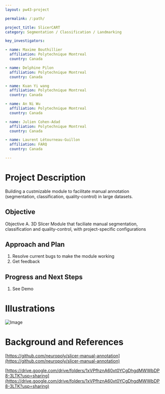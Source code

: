 ```yaml
---
layout: pw43-project

permalink: /:path/

project_title: SlicerCART
category: Segmentation / Classification / Landmarking

key_investigators:

- name: Maxime Bouthillier
  affiliation: Polytechnique Montreal
  country: Canada

- name: Delphine Pilon
  affiliation: Polytechnique Montreal
  country: Canada

- name: Kuan Yi wang
  affiliation: Polytechnique Montreal
  country: Canada

- name: An Ni Wu
  affiliation: Polytechnique Montreal
  country: Canada

- name: Julien Cohen-Adad
  affiliation: Polytechnique Montreal
  country: Canada

- name: Laurent Létourneau-Guillon
  affiliation: FARQ
  country: Canada

---
```


# Project Description

<!-- Add a short paragraph describing the project. -->


Building a custmizable module to facilitate manual annotation (segmentation, classification, quality-control) in large datasets.



## Objective

<!-- Describe here WHAT you would like to achieve (what you will have as end result). -->


Objective A. 3D Slicer Module that faciliate manual segmentation, classification and quality-control, with project-specific configurations




## Approach and Plan

<!-- Describe here HOW you would like to achieve the objectives stated above. -->


1. Resolve current bugs to make the module working
2. Get feedback




## Progress and Next Steps

<!-- Update this section as you make progress, describing of what you have ACTUALLY DONE.
     If there are specific steps that you could not complete then you can describe them here, too. -->


1. See Demo




# Illustrations

<!-- Add pictures and links to videos that demonstrate what has been accomplished. -->


![Image](https://github.com/user-attachments/assets/a3bbf55f-3cb3-451a-b1c3-1ac5d37129f2)



# Background and References

<!-- If you developed any software, include link to the source code repository.
     If possible, also add links to sample data, and to any relevant publications. -->


[https://github.com/neuropoly/slicer-manual-annotation](https://github.com/neuropoly/slicer-manual-annotation)

[https://drive.google.com/drive/folders/1xVPfhznA60xt0YCgDhgdMWWbDP8-3LTK?usp=sharing](https://drive.google.com/drive/folders/1xVPfhznA60xt0YCgDhgdMWWbDP8-3LTK?usp=sharing)

